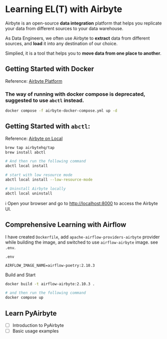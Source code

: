 # Learning EL(T) with Airbyte

Airbyte is an open-source **data integration** platform that helps you replicate your data from different sources to your data warehouse.

As Data Engineers, we often use Airbyte to **extract** data from different sources, and **load** it into any destination of our choice.

Simplied, it is a tool that helps you to **move data from one place to another**.

## Getting Started with Docker

Reference: [Airbyte Platform](https://github.com/airbytehq/airbyte-platform/blob/main/docker-compose.yaml)

### The way of running with docker compose is deprecated, suggested to use `abctl` instead.
```bash
docker compose -f airbyte-docker-compose.yml up -d
```

## Getting Started with `abctl`:

Reference: [Airbyte on Local](https://docs.airbyte.com/platform/using-airbyte/getting-started/oss-quickstart#install-abctl-manually-mac-linux-windows)

```bash
brew tap airbytehq/tap
brew install abctl

# And then run the following command
abctl local install

# start with low resource mode
abctl local install --low-resource-mode

# Uninstall Airbyte locally
abctl local uninstall
```
ℹ️ Open your browser and go to [http://localhost:8000](http://localhost:8000) to access the Airbyte UI.

## Comprehensive Learning with Airflow

I have created `Dockerfile`, add `apache-airflow-providers-airbyte` provider while building the image, and switched to use `airflow-airbyte` image. see `.env`.

`.env`
```
AIRFLOW_IMAGE_NAME=airflow-poetry:2.10.3
```

Build and Start
```bash
docker build -t airflow-airbyte:2.10.3 .

# and then run the following command
docker compose up
```

## Learn PyAirbyte

- [ ] Introduction to PyAirbyte
- [ ] Basic usage examples
